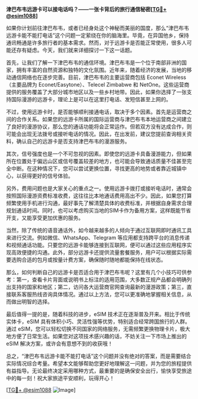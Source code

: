 **津巴布韦远游卡可以接电话吗？——一张卡背后的旅行通信秘密[[TG💪+ @esim1088](https://t.me/s/esim1088)]**

如果你计划前往津巴布韦，或者已经身处这个神秘而美丽的国度，那么“津巴布韦远游卡能不能打电话”这个问题一定萦绕在你的脑海里。毕竟，在异国他乡，保持通讯畅通是许多旅行者的基本需求。然而，对于远游卡是否能正常使用，很多人可能还存有疑虑。今天，我们就来详细探讨一下这一话题。

首先，让我们了解一下津巴布韦的通信环境。津巴布韦是一个位于南部非洲的国家，拥有丰富的自然资源和独特的文化氛围。近年来，随着经济的发展，当地的移动通信网络也在逐步完善。目前，津巴布韦的主要运营商包括 Econet Wireless（主要品牌为 Econet/Easytone）、Telecel Zimbabwe 和 NetOne。这些运营商提供的服务覆盖了大部分城市地区以及一些乡村地带。因此，如果你选择了一张支持国际漫游的远游卡，理论上是可以在这里打电话、发短信甚至上网的。

不过，使用远游卡时，是否能够顺利接通电话，取决于多个因素。首先是运营商之间的合作关系。如果您的远游卡所属的国际运营商与津巴布韦本地运营商之间建立了良好的漫游协议，那么您的通话功能将会正常运作。但若双方没有达成合作，则可能会出现无法拨号或接听电话的情况。因此，在出发前，建议您提前查询相关资料，确认自己的远游卡是否支持津巴布韦的漫游服务。

其次，信号强度也是一个不可忽视的因素。即使您的远游卡具备漫游能力，但如果所在位置处于偏远山区或信号覆盖较差的地方，也可能会导致通话质量不佳甚至完全中断。在这种情况下，您可以尝试更换位置，寻找更高的地势或者靠近城镇中心，以获得更好的信号体验。

另外，费用问题也是大家关心的重点之一。使用远游卡拨打或接听电话时，通常会按照国际漫游资费标准收费，这往往比本地通话费用高出不少。因此，如果您打算频繁使用手机进行沟通，最好事先了解清楚具体的收费标准，并根据自身需求合理规划通话时间。同时，也可以考虑购买当地的SIM卡作为备用方案，这样既能节省开支，又能享受更加优惠的服务。

当然，除了传统的语音通话外，如今越来越多的人倾向于通过互联网即时通讯工具来进行交流。例如微信、WhatsApp、Telegram 等应用都支持跨平台的消息传递和视频通话功能。只要您的远游卡能够连接到互联网，便可以通过这些应用程序实现高效便捷的沟通。此外，部分远游卡还提供流量套餐服务，用户可以根据实际需要选购合适的包月或按量计费方案，确保随时随地都能保持在线状态。

那么，如何判断自己的远游卡是否适合用于津巴布韦呢？这里有几个小技巧可供参考：第一，查看卡片背面或说明书上标注的适用范围，大多数正规产品都会明确列出支持的国家和地区；第二，访问各大运营商官网查询最新的漫游政策；第三，直接联系客服热线咨询具体情况。通过以上方法，您可以更准确地掌握相关信息，从而做出明智的选择。

最后值得一提的是，随着科技的进步，eSIM 技术正在逐渐普及开来。相比于传统实体卡，eSIM 具有体积小巧、灵活性强等优势，特别适合经常跨国旅行的人群。通过 eSIM，您可以轻松切换不同国家的网络服务，无需频繁更换物理卡片，极大地方便了日常生活。如果您对这项技术感兴趣的话，不妨关注一下市场上推出的 eSIM 解决方案，或许会有意想不到的收获哦！

总之，“津巴布韦远游卡能不能打电话”这个问题并没有绝对的答案，而是需要结合实际情况综合考量。希望本文能够帮助您更好地理解这一问题，并为您的旅程提供有益指导。无论最终决定采用哪种方式，最重要的是确保安全出行，愉快享受旅途中的每一刻！祝大家旅途平安顺利，玩得开心！

[[TG💪+ @esim1088](https://t.me/s/esim1088) ![Image](https://i.postimg.cc/4NQfJmqS/Snipaste-2025-05-13-00-14-12.png)]